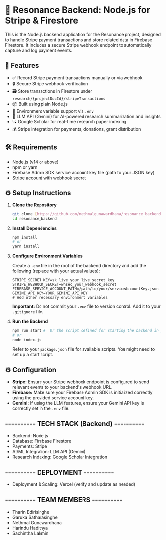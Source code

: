 # 🎯 Resonance Backend: Node.js for Stripe & Firestore

This is the Node.js backend application for the Resonance project, designed to handle Stripe payment transactions and store related data in Firebase Firestore. It includes a secure Stripe webhook endpoint to automatically capture and log payment events.

## 🚀 Features

-   ✅  Record Stripe payment transactions manually or via webhook
-   🔒  Secure Stripe webhook verification
-   🗃️  Store transactions in Firestore under `research/{projectDocId}/stripeTransactions`
-   📦  Built using plain Node.js
-   🔧  Environment variable support via `.env`
-   💽  LLM API (Gemini) for AI-powered research summarization and insights
-   🔍  Google Scholar for real-time research paper indexing
-    💰 Stripe integration for payments, donations, grant distribution

## 🛠️ Requirements

-   Node.js (v14 or above)
-   npm or yarn
-   Firebase Admin SDK service account key file (path to your JSON key)
-   Stripe account with webhook secret

## ⚙️ Setup Instructions

1.  **Clone the Repository**

    ```bash
    git clone [https://github.com/nethmalgunawardhana/resonance_backend.git](https://github.com/nethmalgunawardhana/resonance_backend.git)
    cd resonance_backend
    ```

2.  **Install Dependencies**

    ```bash
    npm install
    # or
    yarn install
    ```

3.  **Configure Environment Variables**

    Create a `.env` file in the root of the backend directory and add the following (replace with your actual values):

    ```
    STRIPE_SECRET_KEY=sk_live_your_live_secret_key
    STRIPE_WEBHOOK_SECRET=whsec_your_webhook_secret
    FIREBASE_SERVICE_ACCOUNT_PATH=/path/to/your/serviceAccountKey.json
    GEMINI_API_KEY=YOUR_GEMINI_API_KEY
    # Add other necessary environment variables
    ```

    **Important:** Do not commit your `.env` file to version control. Add it to your `.gitignore` file.

4.  **Run the Backend**

    ```bash
    npm run start #  Or the script defined for starting the backend in your package.json
    # or
    node index.js
    ```

    Refer to your `package.json` file for available scripts.  You might need to set up a start script.

## ⚙️ Configuration

-   **Stripe:** Ensure your Stripe webhook endpoint is configured to send relevant events to your backend's webhook URL.
-   **Firebase:** Make sure your Firebase Admin SDK is initialized correctly using the provided service account key.
-   **Gemini:** If using the LLM features, ensure your Gemini API key is correctly set in the `.env` file.

## ---------- TECH STACK (Backend) ----------

* Backend: Node.js
* Database: Firebase Firestore
* Payments: Stripe
* AI/ML Integration: LLM API (Gemini)
* Research Indexing: Google Scholar Integration

## ---------- DEPLOYMENT ----------
* Deployment & Scaling: Vercel (verify and update as needed)

## ---------- TEAM MEMBERS ----------

* Tharin Edirisinghe
* Garuka Satharasinghe
* Nethmal Gunawardhana
* Harindu Hadithya
* Sachintha Lakmin
